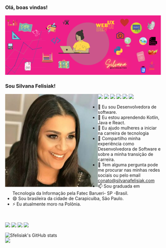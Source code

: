 ### Olá, boas vindas!

![imagem-capa-git](web.png)
### Sou Silvana Felisiak! 
<img width="300px" align="left" src="https://github.com/sfelisiak/sfelisiak/blob/main/profile-1-300x300.jpg" />


  
<a href="#"><img border="0" src="https://img.shields.io/badge/Python-3776AB?style=for-the-badge&logo=python&logoColor=white" /></a>
<a href="#"><img border="0" src="https://img.shields.io/badge/HTML-239120?style=for-the-badge&logo=html5&logoColor=white" /></a>
<a href="#"><img border="0" src="https://img.shields.io/badge/CSS3-1572B6?style=for-the-badge&logo=css3&logoColor=white" /></a>
<a href="#"><img border="0" src="https://img.shields.io/badge/React-20232A?style=for-the-badge&logo=react&logoColor=61DAFB" /></a>
<a href="#"><img border="0" src="https://img.shields.io/badge/JavaScript-F7DF1E?style=for-the-badge&logo=javascript&logoColor=black" /></a>
<a href="#"><img border="0" src="https://img.shields.io/badge/PHP-777BB4?style=for-the-badge&logo=php&logoColor=white" /></a>
  




- 🔭 Eu sou Desenvolvedora de software.
- 🌱 Eu estou aprendendo Kotlin, Java e React.
- 👯 Eu ajudo mulheres a iniciar na carreira de tecnologia 
- 🤔 Compartilho minha experiência como Desenvolvedora de Software e sobre a minha transição de carreira.
- 💬 Tem alguma pergunta pode me procurar nas minhas redes sociais ou pelo email conato@silvanafelisiak.com
- 📫 Sou graduada em Tecnologia da Informação pela Fatec Barueri- SP -Brasil.
- 😄 Sou brasileira da cidade de Carapicuiba, São Paulo.
- ⚡ Eu atualmente moro na Polônia. 
<br>
<p>
<div>

  
<a href="https://t.me/joinchat/bjnX-h4ig1FkODQ0"><img border="0" src="https://img.shields.io/badge/Telegram-2CA5E0?style=for-the-badge&logo=telegram&logoColor=white" /></a>
<a href="http://silvanabelaj-rdsm-site.rds.land/turma-2"><img border="0" src="https://img.shields.io/badge/WhatsApp-25D366?style=for-the-badge&logo=whatsapp&logoColor=white" /></a>
<a href="https://www.instagram.com/silvanafelisiak/"><img border="0" src="https://img.shields.io/badge/Instagram-E4405F?style=for-the-badge&logo=instagram&logoColor=white" /></a>
<a href="https://www.youtube.com/@silvanafelisiak"><img border="0" src="https://img.shields.io/badge/YouTube-FF0000?style=for-the-badge&logo=youtube&logoColor=white"/></a>
  </div>

              
<!--
**sfelisiak/sfelisiak** is a ✨ _special_ ✨ repository because its `README.md` (this file) appears on your GitHub profile.

Here are some ideas to get you started:

- 🔭 I’m currently working on ...
- 🌱 I’m currently learning ...
- 👯 I’m looking to collaborate on ...
- 🤔 I’m looking for help with ...
- 💬 Ask me about ...
- 📫 How to reach me: ...
- 😄 Pronouns: ...
- ⚡ Fun fact: ...
-->
![Sfelisiak's GitHub stats](https://github-readme-stats.vercel.app/api?username=sfelisiak&show_icons=true&theme=outrun)
<img width="400px" align="left" src="https://github-readme-stats.vercel.app/api/top-langs/?username=sfelisiak&hide=html&layout=compact&theme=outrun" />






